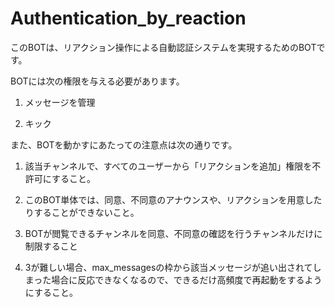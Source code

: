 # Authentication_by_reaction

このBOTは、リアクション操作による自動認証システムを実現するためのBOTです。

BOTには次の権限を与える必要があります。

1. メッセージを管理

2. キック

また、BOTを動かすにあたっての注意点は次の通りです。

1. 該当チャンネルで、すべてのユーザーから「リアクションを追加」権限を不許可にすること。

2. このBOT単体では、同意、不同意のアナウンスや、リアクションを用意したりすることができないこと。

3. BOTが閲覧できるチャンネルを同意、不同意の確認を行うチャンネルだけに制限すること

4. 3が難しい場合、max_messagesの枠から該当メッセージが追い出されてしまった場合に反応できなくなるので、できるだけ高頻度で再起動をするようにすること。
